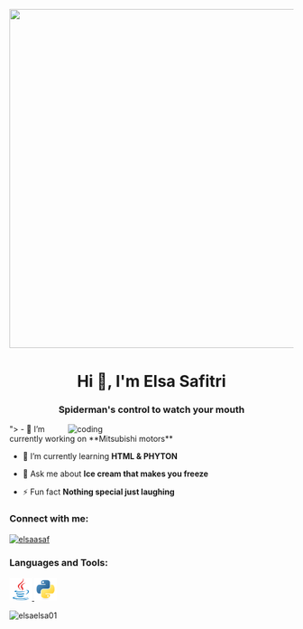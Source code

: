 <p align = "center"> <img src="https://user-images.githubusercontent.com/126873071/224061638-86c4806a-df18-4d90-bfe4-df831ad6b60f.jpeg" height="600" width="1600"></p>
<h1 align="center">Hi 👋, I'm Elsa Safitri</h1>
<h3 align="center">Spiderman's control to watch your mouth</h3>
<img align ="right" alt="coding" width="400" src ="https://user-images.githubusercontent.com/126873071/224063660-3f194dca-987f-4e3c-9c70-45766356d77a.gif">
">
- 🔭 I’m currently working on **Mitsubishi motors**

- 🌱 I’m currently learning **HTML & PHYTON**

- 💬 Ask me about **Ice cream that makes you freeze**

- ⚡ Fun fact **Nothing special just laughing**

<h3 align="left">Connect with me:</h3>
<p align="left">
<a href="https://instagram.com/elsaasaf" target="blank"><img align="center" src="https://raw.githubusercontent.com/rahuldkjain/github-profile-readme-generator/master/src/images/icons/Social/instagram.svg" alt="elsaasaf" height="30" width="40" /></a>
</p>

<h3 align="left">Languages and Tools:</h3>
<p align="left"> <a href="https://www.java.com" target="_blank" rel="noreferrer"> <img src="https://raw.githubusercontent.com/devicons/devicon/master/icons/java/java-original.svg" alt="java" width="40" height="40"/> </a> <a href="https://www.python.org" target="_blank" rel="noreferrer"> <img src="https://raw.githubusercontent.com/devicons/devicon/master/icons/python/python-original.svg" alt="python" width="40" height="40"/> </a> </p>

<p><img align="center" src="https://github-readme-streak-stats.herokuapp.com/?user=elsaelsa01&" alt="elsaelsa01" /></p>
